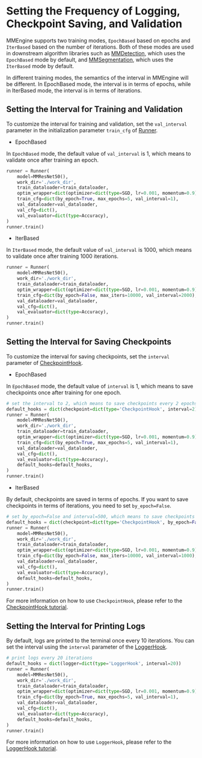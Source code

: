 # Setting the Frequency of Logging, Checkpoint Saving, and Validation

MMEngine supports two training modes, `EpochBased` based on epochs and `IterBased` based on the number of iterations. Both of these modes are used in downstream algorithm libraries such as [MMDetection](https://github.com/open-mmlab/mmdetection), which uses the `EpochBased` mode by default, and [MMSegmentation](https://github.com/open-mmlab/mmsegmentation), which uses the `IterBased` mode by default.

In different training modes, the semantics of the interval in MMEngine will be different. In EpochBased mode, the interval is in terms of epochs, while in IterBased mode, the interval is in terms of iterations.

## Setting the Interval for Training and Validation

To customize the interval for training and validation, set the `val_interval` parameter in the initialization parameter `train_cfg` of [Runner](mmengine.runner.Runner).

- EpochBased

In `EpochBased` mode, the default value of `val_interval` is 1, which means to validate once after training an epoch.

```python
runner = Runner(
    model=MMResNet50(),
    work_dir='./work_dir',
    train_dataloader=train_dataloader,
    optim_wrapper=dict(optimizer=dict(type=SGD, lr=0.001, momentum=0.9)),
    train_cfg=dict(by_epoch=True, max_epochs=5, val_interval=1),
    val_dataloader=val_dataloader,
    val_cfg=dict(),
    val_evaluator=dict(type=Accuracy),
)
runner.train()
```

- IterBased

In `IterBased` mode, the default value of `val_interval` is 1000, which means to validate once after training 1000 iterations.

```python
runner = Runner(
    model=MMResNet50(),
    work_dir='./work_dir',
    train_dataloader=train_dataloader,
    optim_wrapper=dict(optimizer=dict(type=SGD, lr=0.001, momentum=0.9)),
    train_cfg=dict(by_epoch=False, max_iters=10000, val_interval=2000),
    val_dataloader=val_dataloader,
    val_cfg=dict(),
    val_evaluator=dict(type=Accuracy),
)
runner.train()
```

## Setting the Interval for Saving Checkpoints

To customize the interval for saving checkpoints, set the `interval` parameter of [CheckpointHook](mmengine.hooks.CheckpointHook).

- EpochBased

In `EpochBased` mode, the default value of `interval` is 1, which means to save checkpoints once after training for one epoch.

```python
# set the interval to 2, which means to save checkpoints every 2 epochs
default_hooks = dict(checkpoint=dict(type='CheckpointHook', interval=2))
runner = Runner(
    model=MMResNet50(),
    work_dir='./work_dir',
    train_dataloader=train_dataloader,
    optim_wrapper=dict(optimizer=dict(type=SGD, lr=0.001, momentum=0.9)),
    train_cfg=dict(by_epoch=True, max_epochs=5, val_interval=1),
    val_dataloader=val_dataloader,
    val_cfg=dict(),
    val_evaluator=dict(type=Accuracy),
    default_hooks=default_hooks,
)
runner.train()
```

- IterBased

By default, checkpoints are saved in terms of epochs. If you want to save checkpoints in terms of iterations, you need to set `by_epoch=False`.

```python
# set by_epoch=False and interval=500, which means to save checkpoints every 500 iterations
default_hooks = dict(checkpoint=dict(type='CheckpointHook', by_epoch=False, interval=500))
runner = Runner(
    model=MMResNet50(),
    work_dir='./work_dir',
    train_dataloader=train_dataloader,
    optim_wrapper=dict(optimizer=dict(type=SGD, lr=0.001, momentum=0.9)),
    train_cfg=dict(by_epoch=False, max_iters=10000, val_interval=1000),
    val_dataloader=val_dataloader,
    val_cfg=dict(),
    val_evaluator=dict(type=Accuracy),
    default_hooks=default_hooks,
)
runner.train()
```

For more information on how to use `CheckpointHook`, please refer to the [CheckpointHook tutorial](../tutorials/hook.md#checkpointhook).

## Setting the Interval for Printing Logs

By default, logs are printed to the terminal once every 10 iterations. You can set the interval using the `interval` parameter of the [LoggerHook](mmengine.hooks.LoggerHook).

```python
# print logs every 20 iterations
default_hooks = dict(logger=dict(type='LoggerHook', interval=20))
runner = Runner(
    model=MMResNet50(),
    work_dir='./work_dir',
    train_dataloader=train_dataloader,
    optim_wrapper=dict(optimizer=dict(type=SGD, lr=0.001, momentum=0.9)),
    train_cfg=dict(by_epoch=True, max_epochs=5, val_interval=1),
    val_dataloader=val_dataloader,
    val_cfg=dict(),
    val_evaluator=dict(type=Accuracy),
    default_hooks=default_hooks,
)
runner.train()
```

For more information on how to use `LoggerHook`, please refer to the [LoggerHook tutorial](../tutorials/hook.md#loggerhook).
